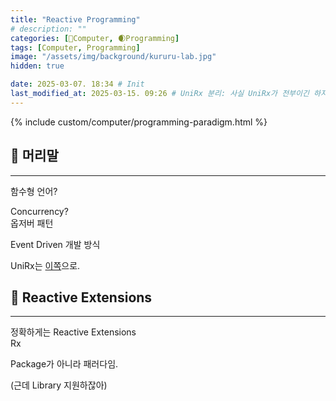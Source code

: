 ```yaml
---
title: "Reactive Programming"
# description: ""
categories: [💫Computer, 🌒Programming]
tags: [Computer, Programming]
image: "/assets/img/background/kururu-lab.jpg"
hidden: true

date: 2025-03-07. 18:34 # Init
last_modified_at: 2025-03-15. 09:26 # UniRx 분리: 사실 UniRx가 전부이긴 하지만서도!
---
```


{% include custom/computer/programming-paradigm.html %}

## 💫 머리말

---

함수형 언어?  

Concurrency?  
옵저버 패턴  

Event Driven 개발 방식  

UniRx는 [이쪽](/posts/UniRx)으로.  

## 💫 Reactive Extensions

---

정확하게는 Reactive Extensions  
Rx  

Package가 아니라 패러다임.  

(근데 Library 지원하잖아)  
